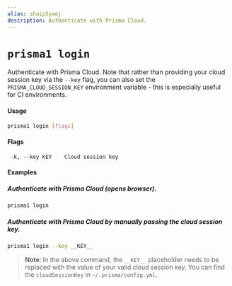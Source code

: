 ```yaml
---
alias: shaip5yaej
description: Authenticate with Prisma Cloud.
---
```


# `prisma1 login`

Authenticate with Prisma Cloud. Note that rather than providing your cloud session key via the `--key` flag, you can also set the `PRISMA_CLOUD_SESSION_KEY` environment variable - this is especially useful for CI environments.

#### Usage

```sh
prisma1 login [flags]
```

#### Flags

```
 -k, --key KEY    Cloud session key
```

#### Examples

##### Authenticate with Prisma Cloud (opens browser).

```sh
prisma1 login
```

##### Authenticate with Prisma Cloud by manually passing the cloud session key.

```sh
prisma1 login --key __KEY__
```

> **Note**: In the above command, the `__KEY__` placeholder needs to be replaced with the value of your valid cloud session key. You can find the `cloudSessionKey` in `~/.prisma/config.yml`.